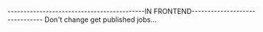 

















-------------------------------------------IN FRONTEND-------------------------------
Don't change get published jobs...